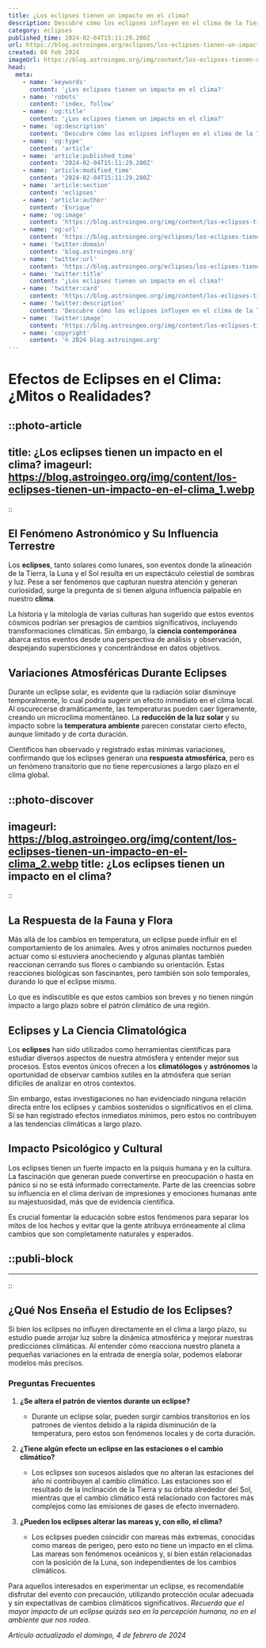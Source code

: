 ```yaml
---
title: ¿Los eclipses tienen un impacto en el clima?
description: Descubre cómo los eclipses influyen en el clima de la Tierra. Explicaciones científicas claras y precisas para saciar tu curiosidad.
category: eclipses
published_time: 2024-02-04T15:11:29.280Z
url: https://blog.astroingeo.org/eclipses/los-eclipses-tienen-un-impacto-en-el-clima
created: 04 Feb 2024
imageUrl: https://blog.astroingeo.org/img/content/los-eclipses-tienen-un-impacto-en-el-clima_1.webp
head:
  meta:
    - name: 'keywords'
      content: '¿Los eclipses tienen un impacto en el clima?'
    - name: 'robots'
      content: 'index, follow'
    - name: 'og:title'
      content: '¿Los eclipses tienen un impacto en el clima?'
    - name: 'og:description'
      content: 'Descubre cómo los eclipses influyen en el clima de la Tierra. Explicaciones científicas claras y precisas para saciar tu curiosidad.'
    - name: 'og:type'
      content: 'article'
    - name: 'article:published_time'
      content: '2024-02-04T15:11:29.280Z'
    - name: 'article:modified_time'
      content: '2024-02-04T15:11:29.280Z'
    - name: 'article:section'
      content: 'eclipses'
    - name: 'article:author'
      content: 'Enrique'
    - name: 'og:image'
      content: 'https://blog.astroingeo.org/img/content/los-eclipses-tienen-un-impacto-en-el-clima_1.webp'
    - name: 'og:url'
      content: 'https://blog.astroingeo.org/eclipses/los-eclipses-tienen-un-impacto-en-el-clima'
    - name: 'twitter:domain'
      content: 'blog.astroingeo.org'
    - name: 'twitter:url'
      content: 'https://blog.astroingeo.org/eclipses/los-eclipses-tienen-un-impacto-en-el-clima'
    - name: 'twitter:title'
      content: '¿Los eclipses tienen un impacto en el clima?'
    - name: 'twitter:card'
      content: 'https://blog.astroingeo.org/img/content/los-eclipses-tienen-un-impacto-en-el-clima_1.webp'
    - name: 'twitter:description'
      content: 'Descubre cómo los eclipses influyen en el clima de la Tierra. Explicaciones científicas claras y precisas para saciar tu curiosidad.'
    - name: 'twitter:image'
      content: 'https://blog.astroingeo.org/img/content/los-eclipses-tienen-un-impacto-en-el-clima_1.webp'
    - name: 'copyright'
      content: '© 2024 blog.astroingeo.org'
---
```

# Efectos de Eclipses en el Clima: ¿Mitos o Realidades?


::photo-article
---
title: ¿Los eclipses tienen un impacto en el clima?
imageurl: https://blog.astroingeo.org/img/content/los-eclipses-tienen-un-impacto-en-el-clima_1.webp
---
::


## El Fenómeno Astronómico y Su Influencia Terrestre
Los **eclipses**, tanto solares como lunares, son eventos donde la alineación de la Tierra, la Luna y el Sol resulta en un espectáculo celestial de sombras y luz. Pese a ser fenómenos que capturan nuestra atención y generan curiosidad, surge la pregunta de si tienen alguna influencia palpable en nuestro **clima**. 

La historia y la mitología de varias culturas han sugerido que estos eventos cósmicos podrían ser presagios de cambios significativos, incluyendo transformaciones climáticas. Sin embargo, la **ciencia contemporánea** abarca estos eventos desde una perspectiva de análisis y observación, despejando supersticiones y concentrándose en datos objetivos.

## Variaciones Atmosféricas Durante Eclipses
Durante un eclipse solar, es evidente que la radiación solar disminuye temporalmente, lo cual podría sugerir un efecto inmediato en el clima local. Al oscurecerse dramáticamente, las temperaturas pueden caer ligeramente, creando un microclima momentáneo. La **reducción de la luz solar** y su impacto sobre la **temperatura ambiente** parecen constatar cierto efecto, aunque limitado y de corta duración.

Científicos han observado y registrado estas mínimas variaciones, confirmando que los eclipses generan una **respuesta atmosférica**, pero es un fenómeno transitorio que no tiene repercusiones a largo plazo en el clima global.


::photo-discover
---
imageurl: https://blog.astroingeo.org/img/content/los-eclipses-tienen-un-impacto-en-el-clima_2.webp
title: ¿Los eclipses tienen un impacto en el clima?
---
::


## La Respuesta de la Fauna y Flora
Más allá de los cambios en temperatura, un eclipse puede influir en el comportamiento de los animales. Aves y otros animales nocturnos pueden actuar como si estuviera anocheciendo y algunas plantas también reaccionan cerrando sus flores o cambiando su orientación. Estas reacciones biológicas son fascinantes, pero también son solo temporales, durando lo que el eclipse mismo.

Lo que es indiscutible es que estos cambios son breves y no tienen ningún impacto a largo plazo sobre el patrón climático de una región.

## Eclipses y La Ciencia Climatológica
Los **eclipses** han sido utilizados como herramientas científicas para estudiar diversos aspectos de nuestra atmósfera y entender mejor sus procesos. Estos eventos únicos ofrecen a los **climatólogos** y **astrónomos** la oportunidad de observar cambios sutiles en la atmósfera que serían difíciles de analizar en otros contextos.

Sin embargo, estas investigaciones no han evidenciado ninguna relación directa entre los eclipses y cambios sostenidos o significativos en el clima. Sí se han registrado efectos inmediatos mínimos, pero estos no contribuyen a las tendencias climáticas a largo plazo.

## Impacto Psicológico y Cultural
Los eclipses tienen un fuerte impacto en la psiquis humana y en la cultura. La fascinación que generan puede convertirse en preocupación o hasta en pánico si no se está informado correctamente. Parte de las creencias sobre su influencia en el clima derivan de impresiones y emociones humanas ante su majestuosidad, más que de evidencia científica.

Es crucial fomentar la educación sobre estos fenómenos para separar los mitos de los hechos y evitar que la gente atribuya erróneamente al clima cambios que son completamente naturales y esperados.


  ::publi-block
  ---
  ---
  ::
  
  
## ¿Qué Nos Enseña el Estudio de los Eclipses?
Si bien los eclipses no influyen directamente en el clima a largo plazo, su estudio puede arrojar luz sobre la dinámica atmosférica y mejorar nuestras predicciones climáticas. Al entender cómo reacciona nuestro planeta a pequeñas variaciones en la entrada de energía solar, podemos elaborar modelos más precisos.

### Preguntas Frecuentes
1. **¿Se altera el patrón de vientos durante un eclipse?**
    - Durante un eclipse solar, pueden surgir cambios transitorios en los patrones de vientos debido a la rápida disminución de la temperatura, pero estos son fenómenos locales y de corta duración.

2. **¿Tiene algún efecto un eclipse en las estaciones o el cambio climático?**
    - Los eclipses son sucesos aislados que no alteran las estaciones del año ni contribuyen al cambio climático. Las estaciones son el resultado de la inclinación de la Tierra y su órbita alrededor del Sol, mientras que el cambio climático está relacionado con factores más complejos como las emisiones de gases de efecto invernadero.

3. **¿Pueden los eclipses alterar las mareas y, con ello, el clima?**
    - Los eclipses pueden coincidir con mareas más extremas, conocidas como mareas de perigeo, pero esto no tiene un impacto en el clima. Las mareas son fenómenos oceánicos y, si bien están relacionadas con la posición de la Luna, son independientes de los cambios climáticos.

Para aquellos interesados en experimentar un eclipse, es recomendable disfrutar del evento con precaución, utilizando protección ocular adecuada y sin expectativas de cambios climáticos significativos. *Recuerda que el mayor impacto de un eclipse quizás sea en la percepción humana, no en el ambiente que nos rodea*.

_Artículo actualizado el domingo, 4 de febrero de 2024_